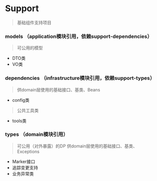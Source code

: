 # Support

> 基础组件支持项目

### models （application模块引用，依赖support-dependencies）

> 可公用的模型

- DTO类
- VO类

### dependencies （infrastructure模块引用，依赖support-types）

> 供domain层使用的基础接口、基类、Beans

- config类

> 公共工具类

- tools类

### types （domain模块引用）

> 可公用（对外暴露）的DP
> 供domain层使用的基础接口、基类、Exceptions

- Marker接口
- 追踪变更支持
- 业务异常类

